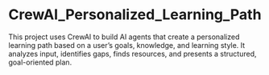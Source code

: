 # CrewAI_Personalized_Learning_Path
This project uses CrewAI to build AI agents that create a personalized learning path based on a user’s goals, knowledge, and learning style. It analyzes input, identifies gaps, finds resources, and presents a structured, goal-oriented plan.
